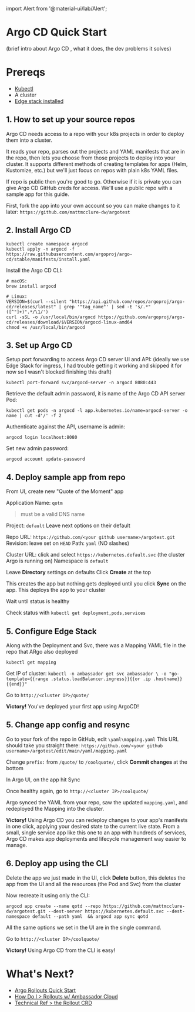 
import Alert from '@material-ui/lab/Alert';

# Argo CD Quick Start

(brief intro about Argo CD , what it does, the dev problems it solves)

# Prereqs

* [Kubectl](https://kubernetes.io/docs/tasks/tools/) 
* A cluster
* [Edge stack installed](../../tutorials/getting-started/)

## 1. How to set up your source repos

Argo CD needs access to a repo with your k8s projects in order to deploy them into a cluster.

It reads your repo, parses out the projects and YAML manifests that are in the repo, then lets you choose from those projects to deploy into your cluster.  It supports different methods of creating templates for apps (Helm, Kustomize, etc.) but we'll just focus on repos with plain k8s YAML files.

If repo is public then you're good to go. Otherwise if it is private you can give Argo CD GitHub creds for access.
We'll use a public repo with a sample app for this guide.

First, fork the app into your own account so you can make changes to it later:
`https://github.com/mattmcclure-dw/argotest`

## 2. Install Argo CD

```
kubectl create namespace argocd
kubectl apply -n argocd -f https://raw.githubusercontent.com/argoproj/argo-cd/stable/manifests/install.yaml
```

Install the Argo CD CLI:
```
# macOS:
brew install argocd

# Linux:
VERSION=$(curl --silent "https://api.github.com/repos/argoproj/argo-cd/releases/latest" | grep '"tag_name"' | sed -E 's/.*"([^"]+)".*/\1/')
curl -sSL -o /usr/local/bin/argocd https://github.com/argoproj/argo-cd/releases/download/$VERSION/argocd-linux-amd64
chmod +x /usr/local/bin/argocd
```

## 3. Set up Argo CD

Setup port forwarding to access Argo CD server UI and API:
(ideally we use Edge Stack for ingress, I had trouble getting it working and skipped it for now so I wasn't blocked finishing this draft)
```
kubectl port-forward svc/argocd-server -n argocd 8080:443
```

Retrieve the default admin password, it is name of the Argo CD API server Pod:
```
kubectl get pods -n argocd -l app.kubernetes.io/name=argocd-server -o name | cut -d'/' -f 2
```

Authenticate against the API, username is admin:
```
argocd login localhost:8080
```

Set new admin password:
```
argocd account update-password
```

## 4. Deploy sample app from repo

From UI, create new "Quote of the Moment" app

Application Name: `qotm`
> must be a valid DNS name

Project: `default`
Leave next options on their default

Repo URL: `https://github.com/<your github username>/argotest.git`
Revision: leave set on `HEAD`
Path: `yaml` (NO slashes)

Cluster URL: click and select `https://kubernetes.default.svc` (the cluster Argo is running on)
Namespace is `default`

Leave **Directory** settings on defaults
Click **Create** at the top

This creates the app but nothing gets deployed until you click **Sync** on the app.
This deploys the app to your cluster

Wait until status is healthy

Check status with `kubectl get deployment,pods,services`

## 5. Configure Edge Stack

Along with the Deployment and Svc, there was a Mapping YAML file in the repo that ARgo also deployed

`kubectl get mapping`

Get IP of cluster: `kubectl -n ambassador get svc ambassador \
  -o "go-template={{range .status.loadBalancer.ingress}}{{or .ip .hostname}}{{end}}"`

Go to `http://<cluster IP>/quote/`

<Alert severity="success">
    <strong>Victory!</strong> You've deployed your first app using ArgoCD!
</Alert>


## 5. Change app config and resync

Go to your fork of the repo in GitHub, edit `\yaml\mapping.yaml`
This URL should take you straight there:
`https://github.com/<your github username>/argotest/edit/main/yaml/mapping.yaml`

Change `prefix:` from `/quote/` to `/coolquote/`, click **Commit changes** at the bottom

In Argo UI, on the app hit Sync

Once healthy again, go to `http://<cluster IP>/coolquote/`

Argo synced the YAML from your repo, saw the updated `mapping.yaml`, and redeployed the Mapping into the cluster.

<Alert severity="success">
    <strong>Victory!</strong> Using Argo CD you can redeploy changes to your app's manifests in one click, applying your desired state to the current live state. From a small, single service app like this one to an app with hundreds of services, Argo CD makes app deployments and lifecycle management way easier to manage.
</Alert>

## 6. Deploy app using the CLI

Delete the app we just made in the UI, click **Delete** button, this deletes the app from the UI and all the resources (the Pod and Svc) from the cluster

Now recreate it using only the CLI:
```
argocd app create --name qotd --repo https://github.com/mattmcclure-dw/argotest.git --dest-server https://kubernetes.default.svc --dest-namespace default --path yaml  && argocd app sync qotd
```

All the same options we set in the UI are in the single command.

Go to `http://<cluster IP>/coolquote/`

<Alert severity="success">
    <strong>Victory!</strong> Using Argo CD from the CLI is easy!
</Alert>

# What's Next?

* [Argo Rollouts Quick Start](/qs-rollouts)
* [How Do I > Rollouts w/ Ambassador Cloud](/howtos/rollouts)
* [Technical Ref > the Rollout CRD](/reference/rolloutscrd)